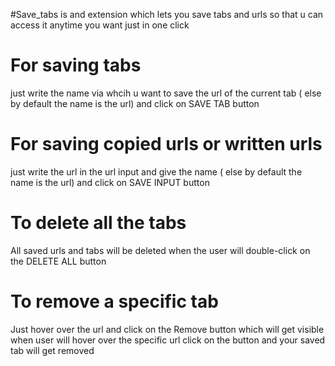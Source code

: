 #Save_tabs 
is and extension which lets you save tabs and urls so that u can access it 
anytime you want just in one click

# For saving tabs 
just write the name via whcih u want to save the url of the current
tab ( else by default the name is the url) and click on SAVE TAB button

# For saving copied urls or written urls
just write the url in the url input and give the name ( else by default 
the name is the url)  and click on SAVE INPUT button

# To delete all the tabs 
All saved urls and tabs will be deleted when the user will 
double-click on the DELETE ALL button 

# To remove a specific tab
Just hover over the url and click on the Remove button which will get 
visible when user will hover over the specific url click on the button 
and your saved tab will get removed  